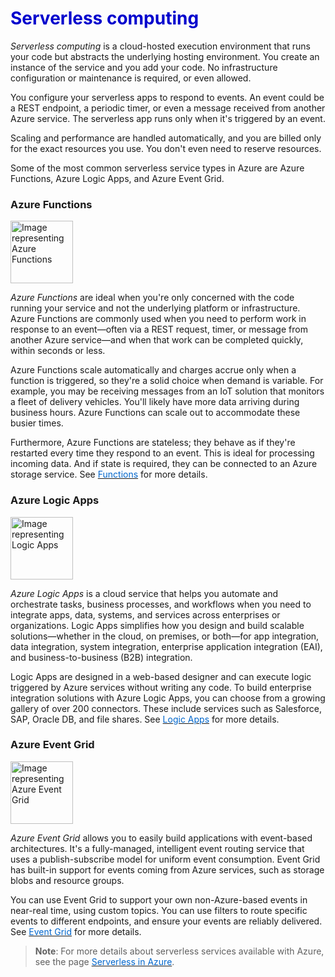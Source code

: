 <h1><strong><span style="color: #0000CD;">Serverless computing</span></strong></h1>

*Serverless computing* is a cloud-hosted execution environment that runs your code but abstracts the underlying hosting environment. You create an instance of the service and you add your code. No infrastructure configuration or maintenance is required, or even allowed. 

You configure your serverless apps to respond to events. An event could be a REST endpoint, a periodic timer, or even a message received from another Azure service. The serverless app runs only when it's triggered by an event.

Scaling and performance are handled automatically, and you are billed only for the exact resources you use. You don't even need to reserve resources.

Some of the most common serverless service types in Azure are Azure Functions, Azure Logic Apps, and Azure Event Grid.


### **Azure Functions**

<p style="text-align:left;"><img src="../Linked_Image_Files/functions.png" width="100" height="100" alt="Image representing Azure Functions"></p>

*Azure Functions* are ideal when you're only concerned with the code running your service and not the underlying platform or infrastructure. Azure Functions are commonly used when you need to perform work in response to an event—often via a REST request, timer, or message from another Azure service—and when that work can be completed quickly, within seconds or less. 

Azure Functions scale automatically and charges accrue only when a function is triggered, so they're a solid choice when demand is variable. For example, you may be receiving messages from an IoT solution that monitors a fleet of delivery vehicles. You'll likely have more data arriving during business hours. Azure Functions can scale out to accommodate these busier times.

Furthermore, Azure Functions are stateless; they behave as if they're restarted every time they respond to an event. This is ideal for processing incoming data. And if state is required, they can be connected to an Azure storage service. See <a href="https://azure.microsoft.com/en-us/services/functions/" target="_blank"><span style="color: #0066cc;" color="#0066cc">Functions</span></a> for more details.



### **Azure Logic Apps**

<p style="text-align:left;"><img src="../Linked_Image_Files/logicapps.png" width="100" height="100" alt="Image representing Logic Apps"></p>

*Azure Logic Apps* is a cloud service that helps you automate and orchestrate tasks, business processes, and workflows when you need to integrate apps, data, systems, and services across enterprises or organizations. Logic Apps simplifies how you design and build scalable solutions—whether in the cloud, on premises, or both—for app integration, data integration, system integration, enterprise application integration (EAI), and business-to-business (B2B) integration.

Logic Apps are designed in a web-based designer and can execute logic triggered by Azure services without writing any code. To build enterprise integration solutions with Azure Logic Apps, you can choose from a growing gallery of over 200 connectors. These include services such as Salesforce, SAP, Oracle DB, and file shares. See <a href="https://azure.microsoft.com/en-us/services/logic-apps/" target="_blank"><span style="color: #0066cc;" color="#0066cc">Logic Apps</span></a> for more details.




### **Azure Event Grid**

<p style="text-align:left;"><img src="../Linked_Image_Files/eventgrid.png" width="100" height="100" alt="Image representing Azure Event Grid"></p>

*Azure Event Grid* allows you to easily build applications with event-based architectures. It's a fully-managed, intelligent event routing service that uses a publish-subscribe model for uniform event consumption. Event Grid has built-in support for events coming from Azure services, such as storage blobs and resource groups. 

You can use Event Grid to support your own non-Azure-based events in near-real time, using custom topics. You can use filters to route specific events to different endpoints, and ensure your events are reliably delivered. See <a href="https://azure.microsoft.com/en-us/services/event-grid/" target="_blank"><span style="color: #0066cc;" color="#0066cc">Event Grid</span></a> for more details.



> **Note**: For more details about serverless services available with Azure, see the page <a href="https://azure.microsoft.com/en-us/solutions/serverless/" target="_blank"><span style="color: #0066cc;" color="#0066cc">Serverless in Azure</span></a>.
